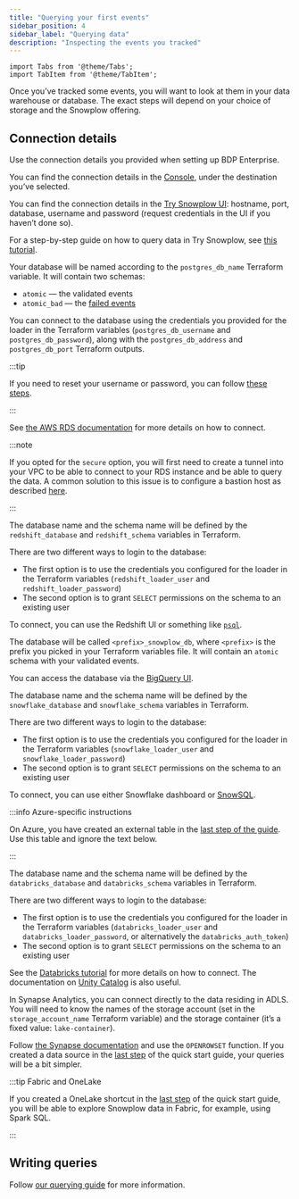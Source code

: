 ```yaml
---
title: "Querying your first events"
sidebar_position: 4
sidebar_label: "Querying data"
description: "Inspecting the events you tracked"
---
```


```mdx-code-block
import Tabs from '@theme/Tabs';
import TabItem from '@theme/TabItem';
```

Once you’ve tracked some events, you will want to look at them in your data warehouse or database. The exact steps will depend on your choice of storage and the Snowplow offering.

## Connection details

<Tabs groupId="offering" queryString>
  <TabItem value="enterprise" label="BDP Enterprise" default>

Use the connection details you provided when setting up BDP Enterprise.

  </TabItem>
  <TabItem value="cloud" label="BDP Cloud">

You can find the connection details in the [Console](https://console.snowplowanalytics.com/destinations/catalog), under the destination you’ve selected.

  </TabItem>
  <TabItem value="try" label="Try Snowplow">

You can find the connection details in the [Try Snowplow UI](https://try.snowplowanalytics.com/access-data): hostname, port, database, username and password (request credentials in the UI if you haven’t done so).

For a step-by-step guide on how to query data in Try Snowplow, see [this tutorial](/docs/recipes/querying-try-data/index.md).

  </TabItem>
  <TabItem value="opensource" label="Open Source">

<Tabs groupId="warehouse" queryString>
  <TabItem value="postgres" label="Postgres" default>

Your database will be named according to the `postgres_db_name` Terraform variable. It will contain two schemas:
* `atomic` — the validated events
* `atomic_bad` — the [failed events](/docs/understanding-your-pipeline/failed-events/index.md)

You can connect to the database using the credentials you provided for the loader in the Terraform variables (`postgres_db_username` and `postgres_db_password`), along with the `postgres_db_address` and `postgres_db_port` Terraform outputs.

:::tip

If you need to reset your username or password, you can follow [these steps](https://aws.amazon.com/premiumsupport/knowledge-center/reset-master-user-password-rds/).

:::

See [the AWS RDS documentation](https://docs.aws.amazon.com/AmazonRDS/latest/UserGuide/USER_ConnectToPostgreSQLInstance.html) for more details on how to connect.

:::note

If you opted for the `secure` option, you will first need to create a tunnel into your VPC to be able to connect to your RDS instance and be able to query the data. A common solution to this issue is to configure a bastion host as described [here](https://repost.aws/knowledge-center/rds-connect-using-bastion-host-linux).

:::


  </TabItem>
  <TabItem value="redshift" label="Redshift">

The database name and the schema name will be defined by the `redshift_database` and `redshift_schema` variables in Terraform.

There are two different ways to login to the database:
* The first option is to use the credentials you configured for the loader in the Terraform variables (`redshift_loader_user` and `redshift_loader_password`)
* The second option is to grant `SELECT` permissions on the schema to an existing user

To connect, you can use the Redshift UI or something like [`psql`](https://www.postgresql.org/docs/current/app-psql.html).

  </TabItem>
  <TabItem value="bigquery" label="BigQuery">

The database will be called `<prefix>_snowplow_db`, where `<prefix>` is the prefix you picked in your Terraform variables file. It will contain an `atomic` schema with your validated events.

You can access the database via the [BigQuery UI](https://console.cloud.google.com/bigquery).

  </TabItem>
  <TabItem value="snowflake" label="Snowflake">

The database name and the schema name will be defined by the `snowflake_database` and `snowflake_schema` variables in Terraform.

There are two different ways to login to the database:
* The first option is to use the credentials you configured for the loader in the Terraform variables (`snowflake_loader_user` and `snowflake_loader_password`)
* The second option is to grant `SELECT` permissions on the schema to an existing user

To connect, you can use either Snowflake dashboard or [SnowSQL](https://docs.snowflake.com/en/user-guide/snowsql.html).

  </TabItem>
  <TabItem value="databricks" label="Databricks">

:::info Azure-specific instructions

On Azure, you have created an external table in the [last step of the guide](/docs/getting-started-on-snowplow-open-source/quick-start/index.md#configure-the-destination). Use this table and ignore the text below.

:::

The database name and the schema name will be defined by the `databricks_database` and `databricks_schema` variables in Terraform.

There are two different ways to login to the database:
* The first option is to use the credentials you configured for the loader in the Terraform variables (`databricks_loader_user` and `databricks_loader_password`, or alternatively the `databricks_auth_token`)
* The second option is to grant `SELECT` permissions on the schema to an existing user

See the [Databricks tutorial](https://docs.databricks.com/getting-started/quick-start.html) for more details on how to connect. The documentation on [Unity Catalog](https://docs.databricks.com/data-governance/unity-catalog/queries.html) is also useful.

  </TabItem>
</Tabs>

</TabItem>
  <TabItem value="synapse" label="Synapse Analytics 🧪">

In Synapse Analytics, you can connect directly to the data residing in ADLS. You will need to know the names of the storage account (set in the `storage_account_name` Terraform variable) and the storage container (it’s a fixed value: `lake-container`).

Follow [the Synapse documentation](https://learn.microsoft.com/en-us/azure/synapse-analytics/sql/query-delta-lake-format) and use the `OPENROWSET` function. If you created a data source in the [last step](/docs/getting-started-on-snowplow-open-source/quick-start/index.md#configure-the-destination) of the quick start guide, your queries will be a bit simpler.

:::tip Fabric and OneLake

If you created a OneLake shortcut in the [last step](/docs/getting-started-on-snowplow-open-source/quick-start/index.md#configure-the-destination) of the quick start guide, you will be able to explore Snowplow data in Fabric, for example, using Spark SQL.

:::

  </TabItem>
</Tabs>

## Writing queries

Follow [our querying guide](/docs/storing-querying/querying-data/index.md) for more information.
